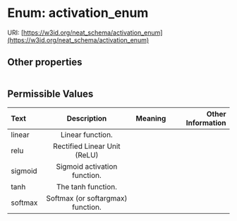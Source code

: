 
# Enum: activation_enum




URI: [https://w3id.org/neat_schema/activation_enum](https://w3id.org/neat_schema/activation_enum)


## Other properties

|  |  |  |
| --- | --- | --- |

## Permissible Values

| Text | Description | Meaning | Other Information |
| :--- | :---: | :---: | ---: |
| linear | Linear function. |  |  |
| relu | Rectified Linear Unit (ReLU) |  |  |
| sigmoid | Sigmoid activation function. |  |  |
| tanh | The tanh function. |  |  |
| softmax | Softmax (or softargmax) function. |  |  |

